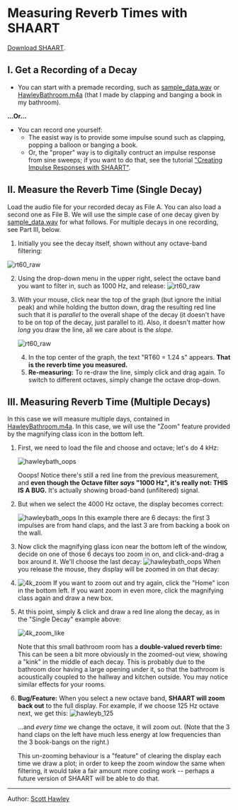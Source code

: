 # Measuring Reverb Times with SHAART

<a href="https://hedges.belmont.edu/~shawley/SHAART/index.html#downloads">Download SHAART</a>.

## I. Get a Recording of a Decay

* You can start with a premade recording, such as [sample_data.wav](../audio/sample_data.wav) or [HawleyBathroom.m4a](../audio/HawleyBathroom.m4a) (that I made by clapping and banging a book in my bathroom).

**...Or...** 

* You can record one yourself:
  *  The easist way is to provide some impulse sound such as clapping, popping a balloon or banging a book.  
  * Or, the "proper" way is to digitally contruct an impulse response from sine sweeps; if you want to do that, see the tutorial ["Creating Impulse Responses with SHAART"](ir.md). 

## II. Measure the Reverb Time (Single Decay)
Load the audio file for your recorded decay as File A.  You can also load a second one as File B.  We will use the simple case of one decay given by [sample_data.wav](../audio/sample_data.wav) for what follows. For multiple decays in one recording, see Part III, below. 

1. Initially you see the decay itself, shown without any octave-band filtering:

![rt60_raw](rt60_raw.png)

2. Using the drop-down menu in the upper right, select the octave band you want to filter in, such as 1000 Hz, and release: ![rt60_raw](rt60_octaveselect.png)

   

3. With your mouse, click near the top of the graph (but ignore the initial peak) and while holding the button down, drag the resulting red line such that it is *parallel* to the overall shape of the decay (it doesn't have to be on top of the decay, just parallel to it).   Also, it doesn't matter how *long* you draw the line, all we care about is the *slope*. 

   ![rt60_raw](rt60_drawn.png)

   4. In the top center of the graph, the text "RT60 = 1.24 s" appears.  **That is the reverb time you measured.**  
   5. **Re-measuring:** To re-draw the line, simply click and drag again.  To switch to different octaves, simply change the octave drop-down.

## III. Measuring Reverb Time (Multiple Decays)

In this case we will measure multiple days, contained in [HawleyBathroom.m4a](../audio/HawleyBathroom.m4a).  In this case, we will use the "Zoom" feature provided by the magnifying class icon in the bottom left. 

1. First, we need to load the file and choose and octave; let's do 4 kHz:

   ![hawleybath_oops](rt60_hawleyb_oops.png)

   Ooops! Notice there's still a red line from the previous measurement, and **even though the Octave filter *says* "1000 Hz", it's really not: THIS IS A BUG.** It's actually showing broad-band (unfiltered) signal.  

2. But when we select the 4000 Hz octave, the display becomes correct: 

   ![hawleybath_oops](rt60_hawleyb_4k.png)  In this example there are 6 decays: the first 3 impulses are from hand claps, and the last 3 are from backing a book on the wall. 

3. Now click the magnifying glass icon near the bottom left of the window, decide on one of those 6 decays too zoom in on, and click-and-drag a box around it.  We'll choose the last decay: ![hawleybath_oops](rt60_hawleyb_4k_box.png) When you release the mouse, they display will be zoomed in on that decay:

4. ![4k_zoom](rt60_hawleyb_4k_zoom.png) If you want to zoom out and try again, click the "Home" icon in the bottom left.  If you want zoom in even more, click the magnifying class again and draw a new box.

5. At this point, simply & click and draw a red line along the decay, as in the "Single Decay" example above: 

   ![4k_zoom_like](rt60_hawleyb_4k_zoom_line.png)

   Note that this small bathroom room has a **double-valued reverb time:** This can be seen a bit more obviously in the zoomed-out view, showing a "kink" in the middle of each decay.  This is probably due to the bathroom door having a large opening under it, so that the bathroom is acoustically coupled to the hallway and kitchen outside.  You may notice similar effects for your rooms. 

6. **Bug/Feature:** When you select a new octave band, **SHAART will zoom back out** to the full display.  For example, if we choose 125 Hz octave next, we get this: ![hawleyb_125](rt60_hawleyb_125.png)

   ...and *every time* we change the octave, it will zoom out. (Note that the 3 hand claps on the left have much less energy at low frequencies than the 3 book-bangs on the right.)  

   This un-zooming behaviour is a "feature" of clearing the display each time we draw a plot; in order to keep the zoom window the same when filtering, it would take a fair amount more coding work -- perhaps a future version of SHAART will be able to do that.

<hr>
Author: <a href="http://hedges.belmont.edu/~shawley">Scott Hawley</a>
</body>
</html>